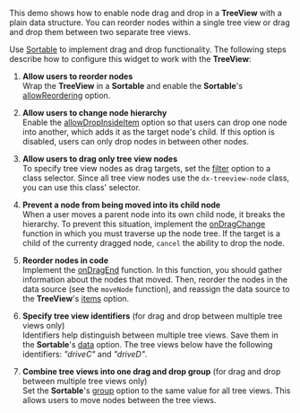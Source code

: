 This demo shows how to enable node drag and drop in a **TreeView** with a plain data structure. You can reorder nodes within a single tree view or drag and drop them between two separate tree views.

Use [Sortable][0] to implement drag and drop functionality. The following steps describe how to configure this widget to work with the **TreeView**:

1. **Allow users to reorder nodes**     
Wrap the **TreeView** in a **Sortable** and enable the **Sortable**'s [allowReordering][1] option.

1. **Allow users to change node hierarchy**           
Enable the [allowDropInsideItem][2] option so that users can drop one node into another, which adds it as the target node's child. If this option is disabled, users can only drop nodes in between other nodes.

1. **Allow users to drag only tree view nodes**        
To specify tree view nodes as drag targets, set the [filter][3] option to a class selector. Since all tree view nodes use the `dx-treeview-node` class, you can use this class' selector. 

1. **Prevent a node from being moved into its child node**        
When a user moves a parent node into its own child node, it breaks the hierarchy. To prevent this situation, implement the [onDragChange][4] function in which you must traverse up the node tree. If the target is a child of the currenty dragged node, `cancel` the ability to drop the node.

1. **Reorder nodes in code**        
Implement the [onDragEnd][5] function. In this function, you should gather information about the nodes that moved. Then, reorder the nodes in the data source (see the `moveNode` function), and reassign the data source to the **TreeView**'s [items][6] option. 

1. **Specify tree view identifiers** (for drag and drop between multiple tree views only)     
Identifiers help distinguish between multiple tree views. Save them in the **Sortable**'s [data][7] option. The tree views below have the following identifiers: *"driveC"* and *"driveD"*.

1. **Combine tree views into one drag and drop group** (for drag and drop between multiple tree views only)    
Set the **Sortable**'s [group][8] option to the same value for all tree views. This allows users to move nodes between the tree views.  

[0]: /Documentation/ApiReference/UI_Widgets/dxSortable/
[1]: /Documentation/ApiReference/UI_Widgets/dxSortable/Configuration/#allowReordering
[2]: /Documentation/ApiReference/UI_Widgets/dxSortable/Configuration/#allowDropInsideItem
[3]: /Documentation/ApiReference/UI_Widgets/dxSortable/Configuration/#filter
[4]: /Documentation/ApiReference/UI_Widgets/dxSortable/Configuration/#onDragChange
[5]: /Documentation/ApiReference/UI_Widgets/dxSortable/Configuration/#onDragEnd
[6]: /Documentation/ApiReference/UI_Widgets/dxTreeView/Configuration/items/
[7]: /Documentation/ApiReference/UI_Widgets/dxSortable/Configuration/#data
[8]: /Documentation/ApiReference/UI_Widgets/dxSortable/Configuration/#group
